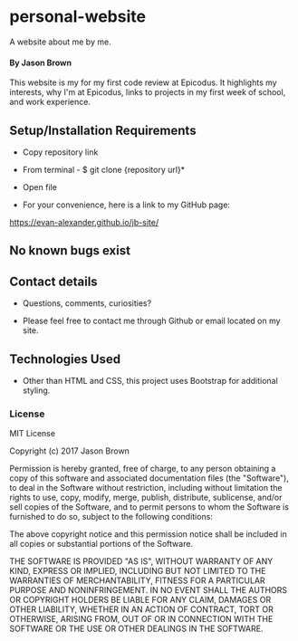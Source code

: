 # personal-website

A website about me by me.

#### By **Jason Brown**

This website is my for my first code review at Epicodus.  It highlights my interests, why I'm at Epicodus, links to projects in my first week of school, and work experience.

## Setup/Installation Requirements

* Copy repository link
* From terminal - $ git clone {repository url}*
* Open file 

* For your convenience, here is a link to my GitHub page:

https://evan-alexander.github.io/jb-site/

## No known bugs exist

## Contact details

* Questions, comments, curiosities?

* Please feel free to contact me through Github or email located on my site.

## Technologies Used 

* Other than HTML and CSS, this project uses Bootstrap for additional styling.

### License

MIT License

Copyright (c) 2017 Jason Brown

Permission is hereby granted, free of charge, to any person obtaining a copy
of this software and associated documentation files (the "Software"), to deal
in the Software without restriction, including without limitation the rights
to use, copy, modify, merge, publish, distribute, sublicense, and/or sell
copies of the Software, and to permit persons to whom the Software is
furnished to do so, subject to the following conditions:

The above copyright notice and this permission notice shall be included in all
copies or substantial portions of the Software.

THE SOFTWARE IS PROVIDED "AS IS", WITHOUT WARRANTY OF ANY KIND, EXPRESS OR
IMPLIED, INCLUDING BUT NOT LIMITED TO THE WARRANTIES OF MERCHANTABILITY,
FITNESS FOR A PARTICULAR PURPOSE AND NONINFRINGEMENT. IN NO EVENT SHALL THE
AUTHORS OR COPYRIGHT HOLDERS BE LIABLE FOR ANY CLAIM, DAMAGES OR OTHER
LIABILITY, WHETHER IN AN ACTION OF CONTRACT, TORT OR OTHERWISE, ARISING FROM,
OUT OF OR IN CONNECTION WITH THE SOFTWARE OR THE USE OR OTHER DEALINGS IN THE
SOFTWARE.
